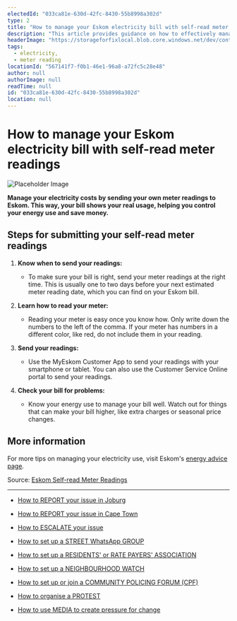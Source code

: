 ```yaml
---
electedId: "033ca81e-630d-42fc-8430-55b8998a302d"
type: 2
title: "How to manage your Eskom electricity bill with self-read meter readings"
description: "This article provides guidance on how to effectively manage your electricity costs by submitting self-read meter readings to Eskom. It outlines the steps for sending readings, understanding your meter, and checking your bill for discrepancies to help control energy use and save money."
headerImage: "https://storageforfixlocal.blob.core.windows.net/dev/content/033ca81e-630d-42fc-8430-55b8998a302d/images/033ca81e-630d-42fc-8430-55b8998a302d.webp"
tags:
  - electricity,
  - meter reading
locationId: "567141f7-f0b1-46e1-96a8-a72fc5c28e48"
author: null
authorImage: null
readTime: null
id: "033ca81e-630d-42fc-8430-55b8998a302d"
location: null
---
```


# How to manage your Eskom electricity bill with self-read meter readings
![Placeholder Image](https://storageforfixlocal.blob.core.windows.net/dev/content/033ca81e-630d-42fc-8430-55b8998a302d/images/033ca81e-630d-42fc-8430-55b8998a302d.webp)

**Manage your electricity costs by sending your own meter readings to Eskom. This way, your bill shows your real usage, helping you control your energy use and save money.**

## Steps for submitting your self-read meter readings

1. **Know when to send your readings:**
   - To make sure your bill is right, send your meter readings at the right time. This is usually one to two days before your next estimated meter reading date, which you can find on your Eskom bill.

2. **Learn how to read your meter:**
   - Reading your meter is easy once you know how. Only write down the numbers to the left of the comma. If your meter has numbers in a different color, like red, do not include them in your reading.

3. **Send your readings:**
   - Use the MyEskom Customer App to send your readings with your smartphone or tablet. You can also use the Customer Service Online portal to send your readings.

4. **Check your bill for problems:**
   - Know your energy use to manage your bill well. Watch out for things that can make your bill higher, like extra charges or seasonal price changes.

## More information
For more tips on managing your electricity use, visit Eskom's [energy advice page](https://www.eskom.co.za/eas/).

Source: [Eskom Self-read Meter Readings](https://www.eskom.co.za/distribution/customer-service/customer-relations/self-read-meter-readings/)
    
---
- [How to REPORT your issue in Joburg](/content/cecc14cf-afce-4b1b-be12-6140d9646b6e/)
- [How to REPORT your issue in Cape Town](/content/e2cdfca7-24f3-4ea7-b3e6-ab3ccbd50277/)
- [How to ESCALATE your issue](/content/5c82dc08-0baf-410a-8de9-f7959a4beb3d/)

- [How to set up a STREET WhatsApp GROUP](/content/d6dea590-a527-494e-a551-c338f3bac46b/)
- [How to set up a RESIDENTS' or RATE PAYERS' ASSOCIATION](/content/70f67bab-f596-433f-9f13-f6545cff700e/)
- [How to set up a NEIGHBOURHOOD WATCH](/content/475ff4fc-c8c6-4c0c-a454-6f6dc42c6ce8/)
- [How to set up or join a COMMUNITY POLICING FORUM (CPF)](/content/475ff4fc-c8c6-4c0c-a454-6f6dc42c6ce8/)
- [How to organise a PROTEST](/content/2b41cb77-77fb-4bea-a4e5-f440b207a253/)
- [How to use MEDIA to create pressure for change](/content/c13796b6-860b-4830-ba7f-c0113cf9daae/)